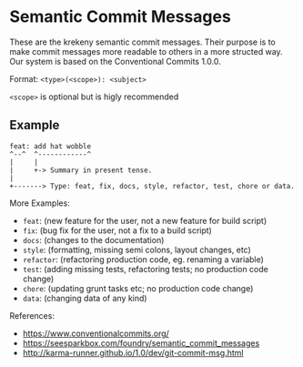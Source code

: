 # Semantic Commit Messages

These are the krekeny semantic commit messages. Their purpose is to make commit messages more readable to others in a more structed way.
Our system is based on the Conventional Commits 1.0.0.

Format: `<type>(<scope>): <subject>`

`<scope>` is optional but is higly recommended

## Example

```
feat: add hat wobble
^--^  ^------------^
|     |
|     +-> Summary in present tense.
|
+-------> Type: feat, fix, docs, style, refactor, test, chore or data.
```

More Examples:

- `feat`: (new feature for the user, not a new feature for build script)
- `fix`: (bug fix for the user, not a fix to a build script)
- `docs`: (changes to the documentation)
- `style`: (formatting, missing semi colons, layout changes, etc)
- `refactor`: (refactoring production code, eg. renaming a variable)
- `test`: (adding missing tests, refactoring tests; no production code change)
- `chore`: (updating grunt tasks etc; no production code change)
- `data`: (changing data of any kind)

References:

- https://www.conventionalcommits.org/
- https://seesparkbox.com/foundry/semantic_commit_messages
- http://karma-runner.github.io/1.0/dev/git-commit-msg.html